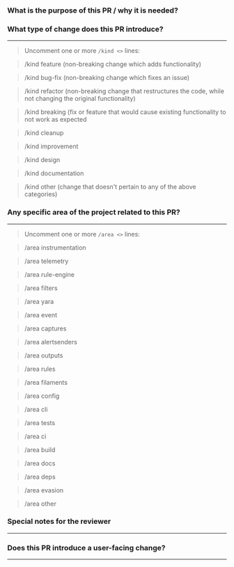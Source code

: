 ### What is the purpose of this PR / why it is needed?


### What type of change does this PR introduce?

---

> Uncomment one or more `/kind <>` lines:

> /kind feature (non-breaking change which adds functionality)

> /kind bug-fix (non-breaking change which fixes an issue)

> /kind refactor (non-breaking change that restructures the code, while not changing the original functionality)

> /kind breaking (fix or feature that would cause existing functionality to not work as expected

> /kind cleanup

> /kind improvement

> /kind design

> /kind documentation

> /kind other (change that doesn't pertain to any of the above categories)


### Any specific area of the project related to this PR?

---

> Uncomment one or more `/area <>` lines:

> /area instrumentation

> /area telemetry

> /area rule-engine

> /area filters

> /area yara

> /area event

> /area captures

> /area alertsenders

> /area outputs

> /area rules

> /area filaments

> /area config

> /area cli

> /area tests

> /area ci

> /area build

> /area docs

> /area deps

> /area evasion

> /area other


### Special notes for the reviewer

---

### Does this PR introduce a user-facing change?

---
